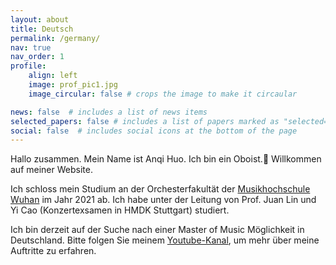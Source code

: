```yaml
---
layout: about
title: Deutsch
permalink: /germany/
nav: true
nav_order: 1
profile:
    align: left
    image: prof_pic1.jpg
    image_circular: false # crops the image to make it circaular

news: false  # includes a list of news items
selected_papers: false # includes a list of papers marked as "selected={true}"
social: false  # includes social icons at the bottom of the page
---
```


Hallo zusammen. Mein Name ist Anqi Huo. Ich bin ein Oboist.:musical_note: Willkommen auf meiner Website.

Ich schloss mein Studium an der Orchesterfakultät der [Musikhochschule Wuhan](http://lxs.whcm.edu.cn/) im Jahr 2021 ab.  Ich habe unter der Leitung von Prof. Juan Lin und Yi Cao (Konzertexsamen in HMDK Stuttgart) studiert.

Ich bin derzeit auf der Suche nach einer Master of Music Möglichkeit in Deutschland. Bitte folgen Sie meinem [Youtube-Kanal](https://www.youtube.com/@anqihuo2055), um mehr über meine Auftritte zu erfahren.




